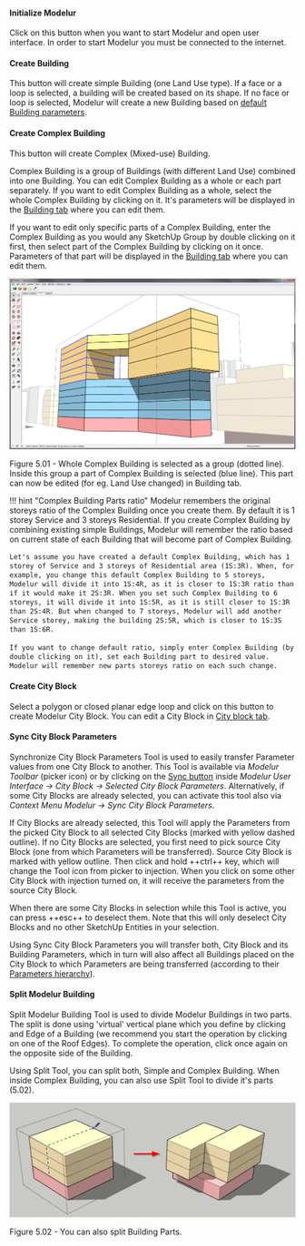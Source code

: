 #### Initialize Modelur ####
Click on this button when you want to start Modelur and open user interface. In order to start Modelur you must be connected to the internet.

#### Create Building ####
This button will create simple Building (one Land Use type). If a face or a loop is selected, a building will be created based on its shape. If no face or loop is selected, Modelur will create a new Building based on [default Building parameters](whole_plot#default-building-parameters).

#### Create Complex Building ####
This button will create Complex (Mixed-use) Building.

Complex Building is a group of Buildings (with different Land Use) combined into one Building. You can edit Complex Building as a whole or each part separately. If you want to edit Complex Building as a whole, select the whole Complex Building by clicking on it. It's parameters will be displayed in the [Building tab](building) where you can edit them.

If you want to edit only specific parts of a Complex Building, enter the Complex Building as you would any SketchUp Group by double clicking on it first, then select part of the Complex Building by clicking on it once. Parameters of that part will be displayed in the [Building tab](building) where you can edit them.

![Complex Building part](../img/complex_building_parts.png)
<figcaption>Figure 5.01 - Whole Complex Building is selected as a group (dotted line). Inside this group a part of Complex Building
is selected (blue line). This part can now be edited (for eg. Land Use changed) in Building tab.</figcaption>

!!! hint "Complex Building Parts ratio"
    Modelur remembers the original storeys ratio of the Complex Building once you create them. By default it is 1 storey Service and 3 storeys Residential. If you create Complex Building by combining existing simple Buildings, Modelur will remember the ratio based on current state of each Building that will become part of Complex Building.
    
    Let's assume you have created a default Complex Building, which has 1 storey of Service and 3 storeys of Residential area (1S:3R). When, for example, you change this default Complex Building to 5 storeys, Modelur will divide it into 1S:4R, as it is closer to 1S:3R ratio than if it would make it 2S:3R. When you set such Complex Building to 6 storeys, it will divide it into 1S:5R, as it is still closer to 1S:3R than 2S:4R. But when changed to 7 storeys, Modelur will add another Service storey, making the building 2S:5R, which is closer to 1S:3S than 1S:6R.
     
    If you want to change default ratio, simply enter Complex Building (by double clicking on it), set each Building part to desired value. Modelur will remember new parts storeys ratio on each such change.   

#### Create City Block ####
Select a polygon or closed planar edge loop and click on this button to create Modelur City Block. You can edit a City Block in [City block tab](city_block).

#### Sync City Block Parameters ####

Synchronize City Block Parameters Tool is used to easily transfer Parameter values from one City Block to another. This Tool is available via _Modelur Toolbar_ (picker icon) or by clicking on the [Sync button](city_block/#buttons) inside _Modelur User Interface → City Block → Selected City Block Parameters_. Alternatively, if some City Blocks are already selected, you can activate this tool also via _Context Menu Modelur → Sync City Block Parameters_.

If City Blocks are already selected, this Tool will apply the Parameters from the picked City Block to all selected City Blocks (marked with yellow dashed outline). If no City Blocks are selected, you first need to pick source City Block (one from which Parameters will be transferred). Source City Block is marked with yellow outline. Then click and hold ++ctrl++ key, which will change the Tool icon from picker to injection. When you click on some other City Block with injection turned on, it will receive the parameters from the source City Block.

When there are some City Blocks in selection while this Tool is active, you can press ++esc++ to deselect them. Note that this will only deselect City Blocks and no other SketchUp Entities in your selection.

Using Sync City Block Parameters you will transfer both, City Block and its Building Parameters, which in turn will also affect all Buildings placed on the City Block to which Parameters are being transferred (according to their [Parameters hierarchy](/quickstart/#step-3-changing-the-parameters)).

#### Split Modelur Building ####

Split Modelur Building Tool is used to divide Modelur Buildings in two parts.  
The split is done using 'virtual' vertical plane which you define by clicking
and Edge of a Building (we recommend you start the operation by clicking on one
of the Roof Edges). To complete the operation, click once again on the opposite
side of the Building.

Using Split Tool, you can split both, Simple and Complex Building. When inside
Complex Building, you can also use Split Tool to divide it's parts (5.02).

![Split Complex Building](../img/split_complex_building_part.png)
<figcaption>Figure 5.02 - You can also split Building Parts.</figcaption>